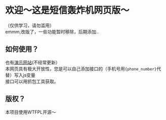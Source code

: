 <html lang="zh-CN">
<h1>欢迎～这是短信轰炸机网页版～</h1>
（仅供学习，请勿滥用）<br>
emmm,改版了，一些功能暂时移除，后期添加..
<h2>如何使用？</h2>
也有<a href="https://hirgen.github.io/">演示网站</a>(不经常更新）<br>
本网页具有极大开放性，您是可以自己添加接口的（手机号用<code>{phone_number}</code>代替）写入js变量<br>
接口可以用抓包工具获取。
<h2>版权？</h2>
本项目使用WTFPL开源～
</html>
